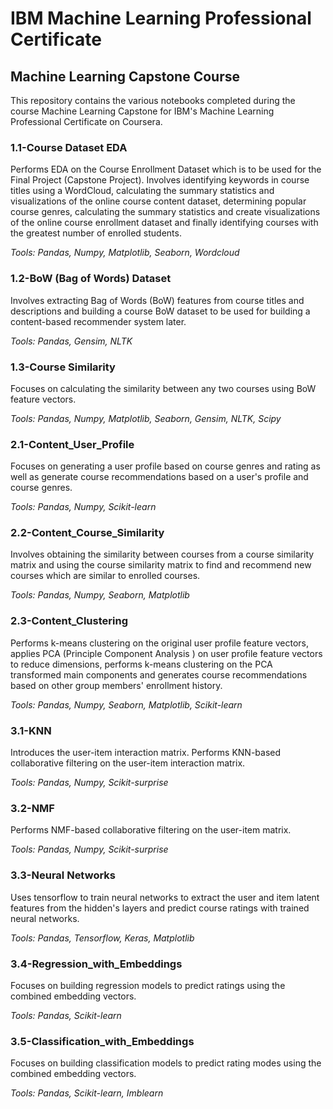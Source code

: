 # IBM Machine Learning Professional Certificate
## Machine Learning Capstone Course

This repository contains the various notebooks completed during the course Machine Learning Capstone for IBM's Machine Learning Professional Certificate on Coursera.

### 1.1-Course Dataset EDA

Performs EDA on the Course Enrollment Dataset which is to be used for the Final Project (Capstone Project). Involves identifying keywords in course titles using a WordCloud, calculating the summary statistics and visualizations of the online course content dataset, determining popular course genres, calculating the summary statistics and create visualizations of the online course enrollment dataset and finally identifying courses with the greatest number of enrolled students.

*Tools: Pandas, Numpy, Matplotlib, Seaborn, Wordcloud*

### 1.2-BoW (Bag of Words) Dataset

Involves extracting Bag of Words (BoW) features from course titles and descriptions and building a course BoW dataset to be used for building a content-based recommender system later.

*Tools: Pandas, Gensim, NLTK*

### 1.3-Course Similarity

Focuses on calculating the similarity between any two courses using BoW feature vectors.

*Tools: Pandas, Numpy, Matplotlib, Seaborn, Gensim, NLTK, Scipy*

### 2.1-Content_User_Profile

Focuses on generating a user profile based on course genres and rating as well as generate course recommendations based on a user's profile and course genres.

*Tools: Pandas, Numpy, Scikit-learn*

### 2.2-Content_Course_Similarity

Involves obtaining the similarity between courses from a course similarity matrix and using the course similarity matrix to find and recommend new courses which are similar to enrolled courses.

*Tools: Pandas, Numpy, Seaborn, Matplotlib*

### 2.3-Content_Clustering

Performs k-means clustering on the original user profile feature vectors, applies PCA (Principle Component Analysis ) on user profile feature vectors to reduce dimensions, performs k-means clustering on the PCA transformed main components and generates course recommendations based on other group members' enrollment history.

*Tools: Pandas, Numpy, Seaborn, Matplotlib, Scikit-learn*

### 3.1-KNN

Introduces the user-item interaction matrix. Performs KNN-based collaborative filtering on the user-item interaction matrix.

*Tools: Pandas, Numpy, Scikit-surprise*

### 3.2-NMF

Performs NMF-based collaborative filtering on the user-item matrix.

*Tools: Pandas, Numpy, Scikit-surprise*

### 3.3-Neural Networks

Uses tensorflow to train neural networks to extract the user and item latent features from the hidden's layers and predict course ratings with trained neural networks.

*Tools: Pandas, Tensorflow, Keras, Matplotlib*

### 3.4-Regression_with_Embeddings

Focuses on building regression models to predict ratings using the combined embedding vectors.

*Tools: Pandas, Scikit-learn*

### 3.5-Classification_with_Embeddings

Focuses on building classification models to predict rating modes using the combined embedding vectors.

*Tools: Pandas, Scikit-learn, Imblearn*
